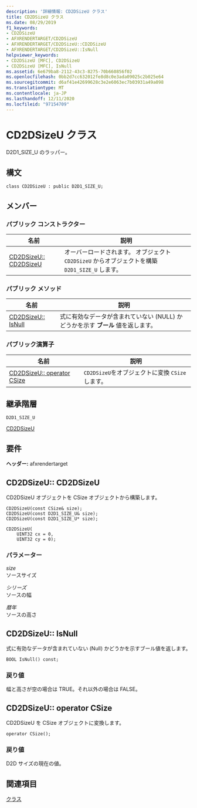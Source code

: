 ```yaml
---
description: '詳細情報: CD2DSizeU クラス'
title: CD2DSizeU クラス
ms.date: 08/29/2019
f1_keywords:
- CD2DSizeU
- AFXRENDERTARGET/CD2DSizeU
- AFXRENDERTARGET/CD2DSizeU::CD2DSizeU
- AFXRENDERTARGET/CD2DSizeU::IsNull
helpviewer_keywords:
- CD2DSizeU [MFC], CD2DSizeU
- CD2DSizeU [MFC], IsNull
ms.assetid: 6e679ba8-2112-43c3-8275-70b660856f02
ms.openlocfilehash: 0bb2d7cc632012fe8d8c0e3ada09025c2b025e64
ms.sourcegitcommit: d6af41e42699628c3e2e6063ec7b03931a49a098
ms.translationtype: MT
ms.contentlocale: ja-JP
ms.lasthandoff: 12/11/2020
ms.locfileid: "97154709"
---
```

# <a name="cd2dsizeu-class"></a>CD2DSizeU クラス

D2D1_SIZE_U のラッパー。

## <a name="syntax"></a>構文

```
class CD2DSizeU : public D2D1_SIZE_U;
```

## <a name="members"></a>メンバー

### <a name="public-constructors"></a>パブリック コンストラクター

|名前|説明|
|----------|-----------------|
|[CD2DSizeU:: CD2DSizeU](#cd2dsizeu)|オーバーロードされます。 オブジェクト `CD2DSizeU` からオブジェクトを構築 `D2D1_SIZE_U` します。|

### <a name="public-methods"></a>パブリック メソッド

|名前|説明|
|----------|-----------------|
|[CD2DSizeU:: IsNull](#isnull)|式に有効なデータが含まれていない (NULL) かどうかを示す **ブール** 値を返します。|

### <a name="public-operators"></a>パブリック演算子

|名前|説明|
|----------|-----------------|
|[CD2DSizeU:: operator CSize](#operator_csize)|`CD2DSizeU`をオブジェクトに変換 `CSize` します。|

## <a name="inheritance-hierarchy"></a>継承階層

`D2D1_SIZE_U`

[CD2DSizeU](../../mfc/reference/cd2dsizeu-class.md)

## <a name="requirements"></a>要件

**ヘッダー:** afxrendertarget

## <a name="cd2dsizeucd2dsizeu"></a><a name="cd2dsizeu"></a> CD2DSizeU:: CD2DSizeU

CD2DSizeU オブジェクトを CSize オブジェクトから構築します。

```
CD2DSizeU(const CSize& size);
CD2DSizeU(const D2D1_SIZE_U& size);
CD2DSizeU(const D2D1_SIZE_U* size);

CD2DSizeU(
    UINT32 cx = 0,
    UINT32 cy = 0);
```

### <a name="parameters"></a>パラメーター

*size*<br/>
ソースサイズ

*シリーズ*<br/>
ソースの幅

*暦年*<br/>
ソースの高さ

## <a name="cd2dsizeuisnull"></a><a name="isnull"></a> CD2DSizeU:: IsNull

式に有効なデータが含まれていない (Null) かどうかを示すブール値を返します。

```
BOOL IsNull() const;
```

### <a name="return-value"></a>戻り値

幅と高さが空の場合は TRUE。それ以外の場合は FALSE。

## <a name="cd2dsizeuoperator-csize"></a><a name="operator_csize"></a> CD2DSizeU:: operator CSize

CD2DSizeU を CSize オブジェクトに変換します。

```
operator CSize();
```

### <a name="return-value"></a>戻り値

D2D サイズの現在の値。

## <a name="see-also"></a>関連項目

[クラス](../../mfc/reference/mfc-classes.md)
